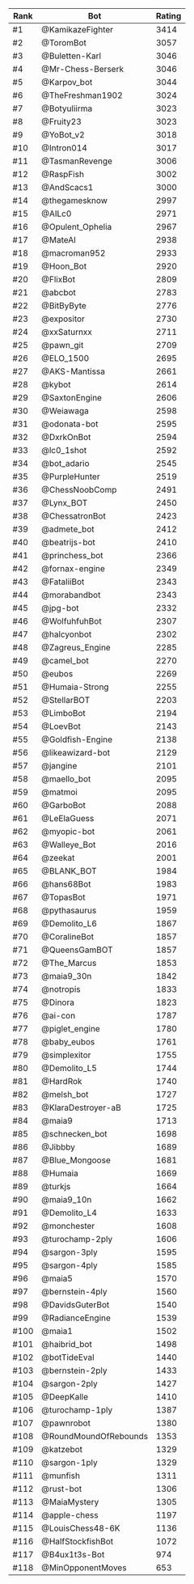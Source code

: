 Rank|Bot|Rating
---|---|---
#1|@KamikazeFighter|3414
#2|@ToromBot|3057
#3|@Buletten-Karl|3046
#4|@Mr-Chess-Berserk|3046
#5|@Karpov_bot|3044
#6|@TheFreshman1902|3024
#7|@Botyuliirma|3023
#8|@Fruity23|3023
#9|@YoBot_v2|3018
#10|@Intron014|3017
#11|@TasmanRevenge|3006
#12|@RaspFish|3002
#13|@AndScacs1|3000
#14|@thegamesknow|2997
#15|@AILc0|2971
#16|@Opulent_Ophelia|2967
#17|@MateAI|2938
#18|@macroman952|2933
#19|@Hoon_Bot|2920
#20|@FlixBot|2809
#21|@abcbot|2783
#22|@BitByByte|2776
#23|@expositor|2730
#24|@xxSaturnxx|2711
#25|@pawn_git|2709
#26|@ELO_1500|2695
#27|@AKS-Mantissa|2661
#28|@kybot|2614
#29|@SaxtonEngine|2606
#30|@Weiawaga|2598
#31|@odonata-bot|2595
#32|@DxrkOnBot|2594
#33|@lc0_1shot|2592
#34|@bot_adario|2545
#35|@PurpleHunter|2519
#36|@ChessNoobComp|2491
#37|@Lynx_BOT|2450
#38|@ChessatronBot|2423
#39|@admete_bot|2412
#40|@beatrijs-bot|2410
#41|@princhess_bot|2366
#42|@fornax-engine|2349
#43|@FataliiBot|2343
#44|@morabandbot|2343
#45|@jpg-bot|2332
#46|@WolfuhfuhBot|2307
#47|@halcyonbot|2302
#48|@Zagreus_Engine|2285
#49|@camel_bot|2270
#50|@eubos|2269
#51|@Humaia-Strong|2255
#52|@StellarBOT|2203
#53|@LimboBot|2194
#54|@LoevBot|2143
#55|@Goldfish-Engine|2138
#56|@likeawizard-bot|2129
#57|@jangine|2101
#58|@maello_bot|2095
#59|@matmoi|2095
#60|@GarboBot|2088
#61|@LeElaGuess|2071
#62|@myopic-bot|2061
#63|@Walleye_Bot|2016
#64|@zeekat|2001
#65|@BLANK_BOT|1984
#66|@hans68Bot|1983
#67|@TopasBot|1971
#68|@pythasaurus|1959
#69|@Demolito_L6|1867
#70|@CoralineBot|1857
#71|@QueensGamBOT|1857
#72|@The_Marcus|1853
#73|@maia9_30n|1842
#74|@notropis|1833
#75|@Dinora|1823
#76|@ai-con|1787
#77|@piglet_engine|1780
#78|@baby_eubos|1761
#79|@simplexitor|1755
#80|@Demolito_L5|1744
#81|@HardRok|1740
#82|@melsh_bot|1727
#83|@KlaraDestroyer-aB|1725
#84|@maia9|1713
#85|@schnecken_bot|1698
#86|@Jibbby|1689
#87|@Blue_Mongoose|1681
#88|@Humaia|1669
#89|@turkjs|1664
#90|@maia9_10n|1662
#91|@Demolito_L4|1633
#92|@monchester|1608
#93|@turochamp-2ply|1606
#94|@sargon-3ply|1595
#95|@sargon-4ply|1585
#96|@maia5|1570
#97|@bernstein-4ply|1560
#98|@DavidsGuterBot|1540
#99|@RadianceEngine|1539
#100|@maia1|1502
#101|@haibrid_bot|1498
#102|@botTideEval|1440
#103|@bernstein-2ply|1433
#104|@sargon-2ply|1427
#105|@DeepKalle|1410
#106|@turochamp-1ply|1387
#107|@pawnrobot|1380
#108|@RoundMoundOfRebounds|1353
#109|@katzebot|1329
#110|@sargon-1ply|1329
#111|@munfish|1311
#112|@rust-bot|1306
#113|@MaiaMystery|1305
#114|@apple-chess|1197
#115|@LouisChess48-6K|1136
#116|@HalfStockfishBot|1072
#117|@B4ux1t3s-Bot|974
#118|@MinOpponentMoves|653
